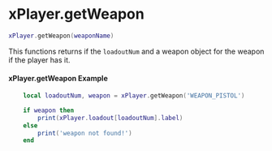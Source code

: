 # xPlayer.getWeapon

```lua
xPlayer.getWeapon(weaponName)
```

This functions returns if the `loadoutNum` and a weapon object for the weapon if the player has it.

#### xPlayer.getWeapon Example

```lua
	local loadoutNum, weapon = xPlayer.getWeapon('WEAPON_PISTOL')

	if weapon then
		print(xPlayer.loadout[loadoutNum].label)
	else
		print('weapon not found!')
	end
```